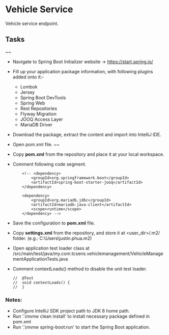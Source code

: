 # Vehicle Service
Vehicle service endpoint.

## Tasks
~~
- Navigate to Spring Boot Initializer website -> https://start.spring.io/ 
- Fill up your application package information, with following plugins added onto it:-
    - Lombok
    - Jersey
    - Spring Boot DevTools
    - Spring Web 
    - Rest Repositories 
    - Flyway Migration 
    - JOOQ Access Layer 
    - MariaDB Driver
- Download the package, extract the content and import into IntelliJ IDE.
- Open pom.xml file.
~~

- Copy **pom.xml** from the repository and place it at your local workspace.
- Comment following code segment.
    ```
        <!-- <dependency>
            <groupId>org.springframework.boot</groupId>
            <artifactId>spring-boot-starter-jooq</artifactId>
		</dependency>

        <dependency>
			<groupId>org.mariadb.jdbc</groupId>
			<artifactId>mariadb-java-client</artifactId>
			<scope>runtime</scope>
		</dependency> -->
    ```
- Save the configuration to **pom.xml** file.
- Copy **settings.xml** from the repository, and store it at <user_dir>/.m2/ folder.
  (e.g.: C:\Users\justin.phua\.m2\)
- Open application test loader class at /src/main/test/java/my.com.tcsens.vehiclemanagement/VehicleManagementApplicationTests.java
- Comment contextLoads() method to disable the unit test loader.
    ```
    //	@Test
    //	void contextLoads() {
    //	}
    ```


### Notes:
- Configure IntelliJ SDK project path to JDK 8 home path.
- Run '.\mvnw clean install' to install necessary package defined in pom.xml
- Run '.\mvnw spring-boot:run' to start the Spring Boot application.
